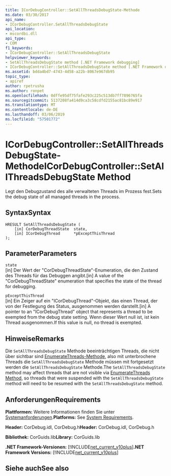 ```yaml
---
title: ICorDebugController::SetAllThreadsDebugState-Methode
ms.date: 03/30/2017
api_name:
- ICorDebugController.SetAllThreadsDebugState
api_location:
- mscordbi.dll
api_type:
- COM
f1_keywords:
- ICorDebugController::SetAllThreadsDebugState
helpviewer_keywords:
- SetAllThreadsDebugState method [.NET Framework debugging]
- ICorDebugController::SetAllThreadsDebugState method [.NET Framework debugging]
ms.assetid: bdda4bd7-4743-4d58-a22b-8067e967db95
topic_type:
- apiref
author: rpetrusha
ms.author: ronpet
ms.openlocfilehash: 0dffe95df75fafe293c225c513db7ff7896765fa
ms.sourcegitcommit: 5137208fa414d9ca3c58cdfd2155ac81bc89e917
ms.translationtype: MT
ms.contentlocale: de-DE
ms.lasthandoff: 03/06/2019
ms.locfileid: "57501772"
---
```

# <a name="icordebugcontrollersetallthreadsdebugstate-method"></a><span data-ttu-id="5ab23-102">ICorDebugController::SetAllThreadsDebugState-Methode</span><span class="sxs-lookup"><span data-stu-id="5ab23-102">ICorDebugController::SetAllThreadsDebugState Method</span></span>
<span data-ttu-id="5ab23-103">Legt den Debugzustand des alle verwalteten Threads im Prozess fest.</span><span class="sxs-lookup"><span data-stu-id="5ab23-103">Sets the debug state of all managed threads in the process.</span></span>  
  
## <a name="syntax"></a><span data-ttu-id="5ab23-104">Syntax</span><span class="sxs-lookup"><span data-stu-id="5ab23-104">Syntax</span></span>  
  
```  
HRESULT SetAllThreadsDebugState (  
    [in] CorDebugThreadState  state,  
    [in] ICorDebugThread      *pExceptThisThread  
);  
```  
  
## <a name="parameters"></a><span data-ttu-id="5ab23-105">Parameter</span><span class="sxs-lookup"><span data-stu-id="5ab23-105">Parameters</span></span>  
 `state`  
 <span data-ttu-id="5ab23-106">[in] Der Wert der "CorDebugThreadState"-Enumeration, die den Zustand des Threads für das Debuggen angibt.</span><span class="sxs-lookup"><span data-stu-id="5ab23-106">[in] A value of the "CorDebugThreadState" enumeration that specifies the state of the thread for debugging.</span></span>  
  
 `pExceptThisThread`  
 <span data-ttu-id="5ab23-107">[in] Ein Zeiger auf ein "ICorDebugThread"-Objekt, das einen Thread, der von der Festlegung des Status, ausgenommen werden darstellt.</span><span class="sxs-lookup"><span data-stu-id="5ab23-107">[in] A pointer to an "ICorDebugThread" object that represents a thread to be exempted from the debug state setting.</span></span> <span data-ttu-id="5ab23-108">Wenn dieser Wert null ist, ist kein Thread ausgenommen.</span><span class="sxs-lookup"><span data-stu-id="5ab23-108">If this value is null, no thread is exempted.</span></span>  
  
## <a name="remarks"></a><span data-ttu-id="5ab23-109">Hinweise</span><span class="sxs-lookup"><span data-stu-id="5ab23-109">Remarks</span></span>  
 <span data-ttu-id="5ab23-110">Die `SetAllThreadsDebugState` Methode beeinträchtigen Threads, die nicht über sichtbar sind [EnumerateThreads-Methode](../../../../docs/framework/unmanaged-api/debugging/icordebugcontroller-enumeratethreads-method.md), also mit unterbrochene Threads die `SetAllThreadsDebugState` Methode müssen mit fortgesetzt werden die `SetAllThreadsDebugState` Methode.</span><span class="sxs-lookup"><span data-stu-id="5ab23-110">The `SetAllThreadsDebugState` method may affect threads that are not visible via [EnumerateThreads Method](../../../../docs/framework/unmanaged-api/debugging/icordebugcontroller-enumeratethreads-method.md), so threads that were suspended with the `SetAllThreadsDebugState` method will need to be resumed with the `SetAllThreadsDebugState` method.</span></span>  
  
## <a name="requirements"></a><span data-ttu-id="5ab23-111">Anforderungen</span><span class="sxs-lookup"><span data-stu-id="5ab23-111">Requirements</span></span>  
 <span data-ttu-id="5ab23-112">**Plattformen:** Weitere Informationen finden Sie unter [Systemanforderungen](../../../../docs/framework/get-started/system-requirements.md).</span><span class="sxs-lookup"><span data-stu-id="5ab23-112">**Platforms:** See [System Requirements](../../../../docs/framework/get-started/system-requirements.md).</span></span>  
  
 <span data-ttu-id="5ab23-113">**Header:** CorDebug.idl, CorDebug.h</span><span class="sxs-lookup"><span data-stu-id="5ab23-113">**Header:** CorDebug.idl, CorDebug.h</span></span>  
  
 <span data-ttu-id="5ab23-114">**Bibliothek:** CorGuids.lib</span><span class="sxs-lookup"><span data-stu-id="5ab23-114">**Library:** CorGuids.lib</span></span>  
  
 <span data-ttu-id="5ab23-115">**.NET Framework-Versionen:** [!INCLUDE[net_current_v10plus](../../../../includes/net-current-v10plus-md.md)]</span><span class="sxs-lookup"><span data-stu-id="5ab23-115">**.NET Framework Versions:** [!INCLUDE[net_current_v10plus](../../../../includes/net-current-v10plus-md.md)]</span></span>  
  
## <a name="see-also"></a><span data-ttu-id="5ab23-116">Siehe auch</span><span class="sxs-lookup"><span data-stu-id="5ab23-116">See also</span></span>

